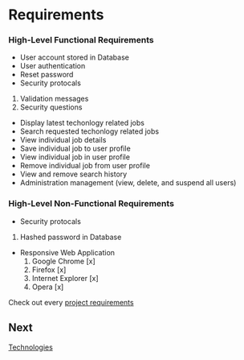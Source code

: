 
# Requirements 

### High-Level Functional Requirements 
-	User account stored in Database
-	User authentication
-	Reset password
-	Security protocals 
  1. Validation messages
  2. Security questions
-	Display latest techonlogy related jobs
-	Search requested techonlogy related jobs 
-	View individual job details
-	Save individual job to user profile
-	View individual job in user profile
-	Remove individual job from user profile
-	View and remove search history
-	Administration management (view, delete, and suspend all users)
### High-Level Non-Functional Requirements
-	Security protocals 
  1. Hashed password in Database
- Responsive Web Application
  1. Google Chrome [x]
  2. Firefox [x]
  3. Internet Explorer [x]
  4. Opera [x]
  
Check out every [project requirements](https://github.com/ausstinh/Senior-Captsone-Documentation/blob/main/CST-451%20Project%20Requirements.docx "Project Requirements") 

## Next 
[Technologies](https://github.com/JoshVandeWalle/OpinionMarket/blob/main/Technologies.md "Technologies")
